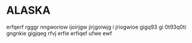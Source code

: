 # ALASKA
erfqerf rgggr nngworiow ijoirjgw  jirjgoiwjg i jriogwioe gigq93 gi 0t93q0ti  gngnkie gigjqeg 
rfvj erfie erfiqef ufwe ewf
